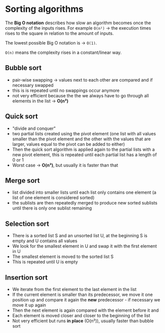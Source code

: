 # Sorting algorithms

The **Big O notation** describes how slow an algorithm becomes once the complexity of the inputs rises. For example `O(n²)` -> the execution times rises to the square in relation to the amount of inputs.

The lowest possible Big O notation is -> `O(1)`.

`O(n)` means the complexity rises in a constant/linear way.

## Bubble sort

* pair-wise swapping -> values next to each other are compared and if necessary swapped
* this is is repeated until no swappings occur anymore
* not very efficient because the the we always have to go through all elements in the list -> **O(n²)**

## Quick sort

* "divide and conquer"
* two partial lists created using the pivot element (one list with all values smaller than the pivot element and the other with the values that are larger, values equal to the pivot can be added to either)
* Then the quick sort algorithm is applied again to the partial lists with a new pivot element, this is repeated until each partial list has a length of 0 or 1
* Worst case -> **O(n²)**, but usually it is faster than that

## Merge sort

* list divided into smaller lists until each list only contains one element (a list of one element is considered sorted)
* the sublists are then repeatedly merged to produce new sorted sublists until there is only one sublist remaining

## Selection sort

* There is a sorted list S and an unsorted list U, at the beginning S is empty and U contains all values
* We look for the smallest element in U and swap it with the first element in U
* The smallest element is moved to the sorted list S
* This is repeated until U is empty

## Insertion sort

* We iterate from the first element to the last element in the list
* If the current element is smaller than its predecessor, we move it one position up and compare it again the **new** predecessor - if necessary we move it up again
* Then the next element is again compared with the element before it and 
* Each element is moved closer and closer to the beginning of the list
* Not very efficient but runs **in place** (O(n²)), usually faster than bubble sort